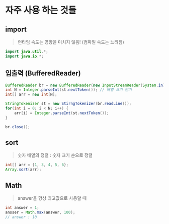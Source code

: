 # 자주 사용 하는 것들

## import

> 런타임 속도는 영향을 미치지 않음! (컴파일 속도는 느려짐)

```java
import java.util.*;
import java.io.*;
```



## 입출력 (BufferedReader)

```java
BufferedReader br = new BufferedReader(new InputStreamReader(System.in));
int N = Integer.parseInt(st.nextToken()); // 배열 크기 받기
int[] arr = new int[N];

StringTokenizer st = new StirngTokenizer(br.readLine());
for(int i = 0; i < N; i++) {
    arr[i] = Integer.parseInt(st.nextToken());
}

br.close(); 
```



## sort

> 숫자 배열의 정렬 : 숫자 크기 순으로 정렬 

```java
int[] arr = {1, 3, 4, 5, 6};
Array.sort(arr);
```



## Math

> answer을 항상 최고값으로 사용할 때

```java
int answer = 1;
ansser = Math.max(answer, 100);
// answer : 10
```



## 